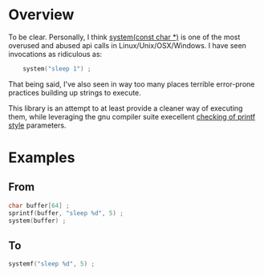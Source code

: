 # Overview

To be clear.   Personally, I think [system(const char *)](https://linux.die.net/man/3/system) is one of the most overused and abused api calls in Linux/Unix/OSX/Windows.  I have seen invocations as ridiculous as:

```C
    system("sleep 1") ;
```

That being said, I've also seen in way too many places terrible error-prone practices building up strings to execute.  

This library is an attempt to at least provide a cleaner way of executing them, while leveraging the gnu compiler suite execellent [checking of printf style](https://gcc.gnu.org/onlinedocs/gcc-3.1.1/gcc/Function-Attributes.html) parameters.


# Examples

## From

```C
char buffer[64] ;
sprintf(buffer, "sleep %d", 5) ;
system(buffer) ;
```

## To

```C
systemf("sleep %d", 5) ;
```